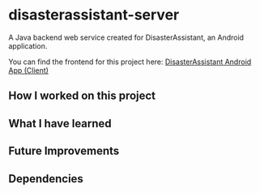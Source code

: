 # disasterassistant-server
A Java backend web service created for DisasterAssistant, an Android application.

You can find the frontend for this project here: [DisasterAssistant Android App (Client)](https://github.com/mansoorhu10/disasterassistant-client)

## How I worked on this project

## What I have learned

## Future Improvements

## Dependencies
